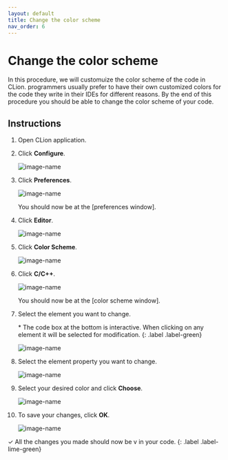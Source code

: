 ```yaml
---
layout: default
title: Change the color scheme
nav_order: 6
---
```


# Change the color scheme

In this procedure, we will customuize the color scheme of the code in CLion. programmers usually prefer to have their own customized colors for the code they write in their IDEs for different reasons. By the end of this procedure you should be able to change the color scheme of your code.

## Instructions

1. Open CLion application.
2. Click **Configure**.

    ![image-name](https://github.com/AmirAshvins/how-to-use-CLion/blob/gh-pages/assets/images/proc5-image1.png?raw=true "alt text here")

3. Click **Preferences**.

    ![image-name](https://github.com/AmirAshvins/how-to-use-CLion/blob/gh-pages/assets/images/proc5-image2.png?raw=true "alt text here")

    You should now be at the [preferences window].

4. Click **Editor**.

    ![image-name](https://github.com/AmirAshvins/how-to-use-CLion/blob/gh-pages/assets/images/proc5-image3.png?raw=true "alt text here")

5. Click **Color Scheme**.

    ![image-name](https://github.com/AmirAshvins/how-to-use-CLion/blob/gh-pages/assets/images/proc5-image4.png?raw=true "alt text here")

6. Click **C/C++**.

    ![image-name](https://github.com/AmirAshvins/how-to-use-CLion/blob/gh-pages/assets/images/proc5-img5.png?raw=true "alt text here")

    You should now be at the [color scheme window].

7. Select the element you want to change.

    \* The code box at the bottom is interactive. When clicking on any element it will be selected for modification.
      {: .label .label-green}

    ![image-name](https://github.com/AmirAshvins/how-to-use-CLion/blob/gh-pages/assets/images/proc5-img6.png?raw=true "alt text here")

8. Select the element property you want to change.

    ![image-name](https://github.com/AmirAshvins/how-to-use-CLion/blob/gh-pages/assets/images/proc5-img7.png?raw=true "alt text here")

9. Select your desired color and click **Choose**.

    ![image-name](https://github.com/AmirAshvins/how-to-use-CLion/blob/gh-pages/assets/images/proc5-img8.png?raw=true "alt text here")

10. To save your changes, click **OK**.

    ![image-name](https://github.com/AmirAshvins/how-to-use-CLion/blob/gh-pages/assets/images/proc5-img11.png?raw=true "alt text here")

✓ All the changes you made should now be v in your code.
{: .label .label-lime-green}
